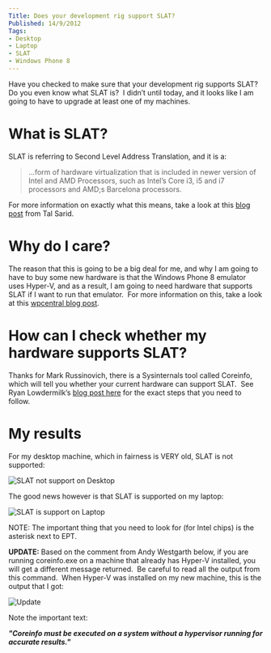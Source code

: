 ```yaml
---
Title: Does your development rig support SLAT?
Published: 14/9/2012
Tags:
- Desktop
- Laptop
- SLAT
- Windows Phone 8
---
```


Have you checked to make sure that your development rig supports SLAT?  Do you even know what SLAT is?  I didn’t until today, and it looks like I am going to have to upgrade at least one of my machines.

# What is SLAT?

SLAT is referring to Second Level Address Translation, and it is a:

> ...form of hardware virtualization that is included in newer version of Intel and AMD Processors, such as Intel’s Core i3, i5 and i7 processors and AMD;s Barcelona processors.

For more information on exactly what this means, take a look at this [blog post](http://blogs.microsoft.co.il/blogs/talsa/archive/2012/03/15/windows-8-server-hyper-v-will-require-slat-second-level-address-translation.aspx) from Tal Sarid.

# Why do I care?

The reason that this is going to be a big deal for me, and why I am going to have to buy some new hardware is that the Windows Phone 8 emulator uses Hyper-V, and as a result, I am going to need hardware that supports SLAT if I want to run that emulator.  For more information on this, take a look at this [wpcentral blog post](http://www.wpcentral.com/windows-phone-8-emulator%E2%80%99s-hardware-requirements).

# How can I check whether my hardware supports SLAT?

Thanks for Mark Russinovich, there is a Sysinternals tool called Coreinfo, which will tell you whether your current hardware can support SLAT.  See Ryan Lowdermilk’s [blog post here](http://www.ryanlowdermilk.com/2012/09/does-my-computer-support-slat/) for the exact steps that you need to follow.

# My results

For my desktop machine, which in fairness is VERY old, SLAT is not supported:

![SLAT not support on Desktop](https://gep13wpstorage.blob.core.windows.net/gep13/2012/9/14/Desktop_Output.png)

The good news however is that SLAT is supported on my laptop:

![SLAT is support on Laptop](https://gep13wpstorage.blob.core.windows.net/gep13/2012/9/14/Laptop_Output.png)

NOTE: The important thing that you need to look for (for Intel chips) is the asterisk next to EPT.

**UPDATE:** Based on the comment from Andy Westgarth below, if you are running coreinfo.exe on a machine that already has Hyper-V installed, you will get a different message returned.  Be careful to read all the output from this command.  When Hyper-V was installed on my new machine, this is the output that I got:

![Update](https://gep13wpstorage.blob.core.windows.net/gep13/2012/9/14/2012-09-27_2033.png)

Note the important text:

_**"Coreinfo must be executed on a system without a hypervisor running for accurate results."**_
